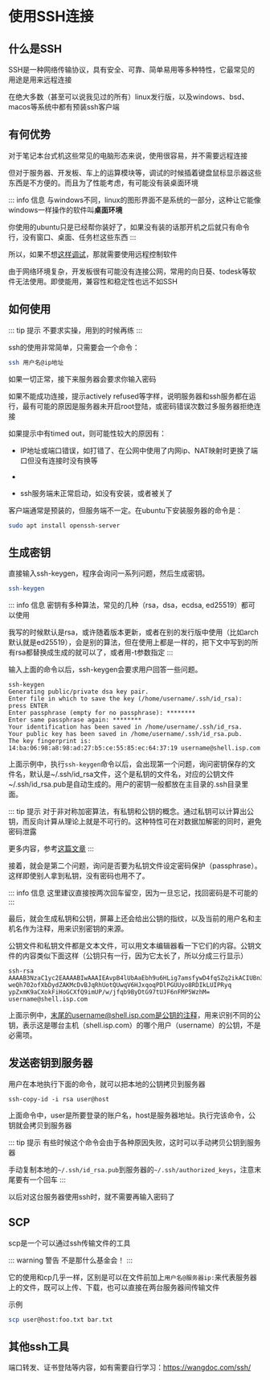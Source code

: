 # 使用SSH连接
## 什么是SSH
SSH是一种网络传输协议，具有安全、可靠、简单易用等多种特性，它最常见的用途是用来远程连接

在绝大多数（甚至可以说我见过的所有）linux发行版，以及windows、bsd、macos等系统中都有预装ssh客户端

## 有何优势
对于笔记本台式机这些常见的电脑形态来说，使用很容易，并不需要远程连接

但对于服务器、开发板、车上的运算模块等，调试的时候插着键盘鼠标显示器这些东西是不方便的。而且为了性能考虑，有可能没有装桌面环境

::: info 信息
与windows不同，linux的图形界面不是系统的一部分，这种让它能像windows一样操作的软件叫**桌面环境**

你使用的ubuntu只是已经帮你装好了，如果没有装的话那开机之后就只有命令行，没有窗口、桌面、任务栏这些东西
:::

所以，如果不想[这样调试](https://www.bilibili.com/video/BV1F8411272e)，那就需要使用远程控制软件

由于网络环境复杂，开发板很有可能没有连接公网，常用的向日葵、todesk等软件无法使用。即使能用，兼容性和稳定性也远不如SSH

## 如何使用
::: tip 提示
不要求实操，用到的时候再练
:::

ssh的使用非常简单，只需要会一个命令：

```bash
ssh 用户名@ip地址
```

如果一切正常，接下来服务器会要求你输入密码

如果不能成功连接，提示actively refused等字样，说明服务器和ssh服务都在运行，最有可能的原因是服务器未开启root登陆，或密码错误次数过多服务器拒绝连接

如果提示中有timed out，则可能性较大的原因有：

- IP地址或端口错误，如打错了、在公网中使用了内网ip、NAT映射时更换了端口但没有连接时没有换等

- 

- ssh服务端未正常启动，如没有安装，或者被关了

客户端通常是预装的，但服务端不一定。在ubuntu下安装服务器的命令是：

```bash
sudo apt install openssh-server
```

## 生成密钥
直接输入ssh-keygen，程序会询问一系列问题，然后生成密钥。

``` bash
ssh-keygen
```

::: info 信息
密钥有多种算法，常见的几种（rsa，dsa，ecdsa, ed25519）都可以使用

我写的时候默认是rsa，或许随着版本更新，或者在别的发行版中使用（比如arch默认就是ed25519），会是别的算法，但在使用上都是一样的，把下文中写到的所有rsa都替换成生成的就可以了，或者用-t参数指定
:::

输入上面的命令以后，ssh-keygen会要求用户回答一些问题。

```
ssh-keygen
Generating public/private dsa key pair.
Enter file in which to save the key (/home/username/.ssh/id_rsa):  press ENTER
Enter passphrase (empty for no passphrase): ********
Enter same passphrase again: ********
Your identification has been saved in /home/username/.ssh/id_rsa.
Your public key has been saved in /home/username/.ssh/id_rsa.pub.
The key fingerprint is:
14:ba:06:98:a8:98:ad:27:b5:ce:55:85:ec:64:37:19 username@shell.isp.com
```

上面示例中，执行`ssh-keygen`命令以后，会出现第一个问题，询问密钥保存的文件名，默认是~/.ssh/id_rsa文件，这个是私钥的文件名，对应的公钥文件~/.ssh/id_rsa.pub是自动生成的。用户的密钥一般都放在主目录的.ssh目录里面。

::: tip 提示
对于非对称加密算法，有私钥和公钥的概念。通过私钥可以计算出公钥，而反向计算从理论上就是不可行的。这种特性可在对数据加解密的同时，避免密码泄露

更多内容，参考[这篇文章](https://zhuanlan.zhihu.com/p/436455172)
:::

接着，就会是第二个问题，询问是否要为私钥文件设定密码保护（passphrase）。这样即使别人拿到私钥，没有密码也用不了。

::: info 信息
这里建议直接按两次回车留空，因为一旦忘记，找回密码是不可能的
:::

最后，就会生成私钥和公钥，屏幕上还会给出公钥的指纹，以及当前的用户名和主机名作为注释，用来识别密钥的来源。

公钥文件和私钥文件都是文本文件，可以用文本编辑器看一下它们的内容。公钥文件的内容类似下面这样（公钥只有一行，因为它太长了，所以分成三行显示）

```
ssh-rsa AAAAB3NzaC1yc2EAAAABIwAAAIEAvpB4lUbAaEbh9u6HLig7amsfywD4fqSZq2ikACIUBn3GyRPfeF93l/
weQh702ofXbDydZAKMcDvBJqRhUotQUwqV6HJxqoqPDlPGUUyo8RDIkLUIPRyq
ypZxmK9aCXokFiHoGCXfQ9imUP/w/jfqb9ByDtG97tUJF6nFMP5WzhM= username@shell.isp.com
```

上面示例中，末尾的username@shell.isp.com是公钥的注释，用来识别不同的公钥，表示这是哪台主机（shell.isp.com）的哪个用户（username）的公钥，不是必需项。

## 发送密钥到服务器
用户在本地执行下面的命令，就可以把本地的公钥拷贝到服务器

```
ssh-copy-id -i rsa user@host
```

上面命令中，user是所要登录的账户名，host是服务器地址。执行完该命令，公钥就会拷贝到服务器

::: tip 提示
有些时候这个命令会由于各种原因失败，这时可以手动拷贝公钥到服务器

手动复制本地的`~/.ssh/id_rsa.pub`到服务器的`~/.ssh/authorized_keys`，注意末尾要有一个回车
:::

以后对这台服务器使用ssh时，就不需要再输入密码了

## SCP
scp是一个可以通过ssh传输文件的工具

::: warning 警告
不是那什么基金会！
:::

它的使用和cp几乎一样，区别是可以在文件前加上`用户名@服务器ip:`来代表服务器上的文件，既可以上传、下载，也可以直接在两台服务器间传输文件

示例

```bash
scp user@host:foo.txt bar.txt
```

## 其他ssh工具
端口转发、证书登陆等内容，如有需要自行学习：https://wangdoc.com/ssh/